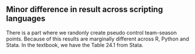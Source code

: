 ## Minor difference in result across scripting languages

There is a part where we randonly create pseudo control team-season points. Because of this results are marginally different across R, Python and Stata.
In the textbook, we have the Table 24.1 from Stata. 
